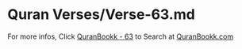 # Quran Verses/Verse-63.md 

For more infos, Click [QuranBookk - 63](https://www.quranbookk.com/quran/search?q=63) to Search at [QuranBookk.com](http://quranbookk.com/)